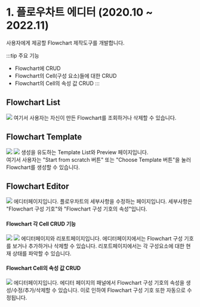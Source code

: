 # 1. 플로우차트 에디터 (2020.10 ~ 2022.11)

사용자에게 제공할 Flowchart 제작도구를 개발합니다.

:::tip 주요 기능
- Flowchart에 CRUD
- Flowchart의 Cell(구성 요소)들에 대한 CRUD
- Flowchart의 Cell의 속성 값 CRUD
:::

## Flowchart List
![](https://imgur.com/Io2eLWv.png) 
여기서 사용자는 자신이 만든 Flowchart를 조회하거나 삭제할 수 있습니다.

## Flowchart Template
![](https://imgur.com/TZL8nQo.png)
![](https://imgur.com/1TZ3bu8.png)
생성을 유도하는 Template List와 Preview 페이지입니다.  
여기서 사용자는 "Start from scratch 버튼" 또는 "Choose Template 버튼"을 눌러 Flowchart를 생성할 수 있습니다.

## Flowchart Editor
![](https://imgur.com/nOf9QtD.png)
에디터페이지입니다.
플로우차트의 세부사항을 수정하는 페이지입니다.
세부사항은 "Flowchart 구성 기호"와 "Flowchart 구성 기호의 속성"입니다. 

#### Flowchart 각 Cell CRUD 기능
![](CellReadCreateDelete.git)
![](https://imgur.com/syYW517.png)
에디터페이지와 리포트페이지입니다.
에디터페이지에서는 Flowchart 구성 기호를 보거나 추가하거나 삭제할 수 있습니다.
리포트페이지에서는 각 구성요소에 대한 현재 상태를 파악할 수 있습니다.

#### Flowchart Cell의 속성 값 CRUD
![](CellUpdate.git)
에디터페이지입니다.
에디터 페이지의 패널에서 Flowchart 구성 기호의 속성을 생성/수정/추가/삭제할 수 있습니다.
이로 인하여 Flowchart 구성 기호 또한 자동으로 수정됩니다.

